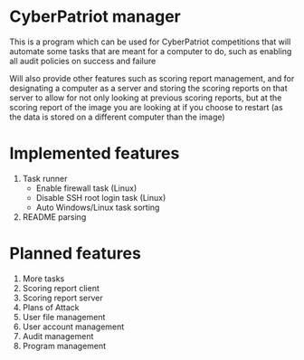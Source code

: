 # CyberPatriot manager

This is a program which can be used for CyberPatriot competitions that will automate some tasks that are meant for a computer to do, such as enabling all audit policies on success and failure

Will also provide other features such as scoring report management, and for designating a computer as a server and storing the scoring reports on that server to allow for not only looking at previous scoring reports, but at the scoring report of the image you are looking at if you choose to restart (as the data is stored on a different computer than the image)

# Implemented features

1. Task runner
	- Enable firewall task (Linux)
	- Disable SSH root login task (Linux)
	- Auto Windows/Linux task sorting
2. README parsing

# Planned features

1. More tasks
2. Scoring report client
3. Scoring report server
4. Plans of Attack
5. User file management
6. User account management
7. Audit management
8. Program management

